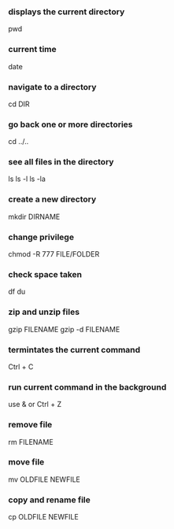 ### displays the current directory
pwd

### current time 
date

### navigate to a directory 
cd DIR

### go back one or more directories 
cd ../..

### see all files in the directory 
ls 
ls -l
ls -la

### create a new directory
mkdir DIRNAME 

### change privilege 
chmod -R 777 FILE/FOLDER

### check space taken 
df
du

### zip and unzip files 
gzip FILENAME
gzip -d FILENAME

### termintates the current command 
Ctrl + C 

### run current command in the background
use & or Ctrl + Z

### remove file 
rm FILENAME

### move file
mv OLDFILE NEWFILE

### copy and rename file 
cp OLDFILE NEWFILE



